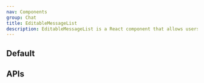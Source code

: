 ```yaml
---
nav: Components
group: Chat
title: EditableMessageList
description: EditableMessageList is a React component that allows users to edit a list of chat messages, including their content and role. It is designed to be used in chatbot building applications.
---
```


## Default

<code src="./demos/index.tsx" ></code>

## APIs

<API></API>
